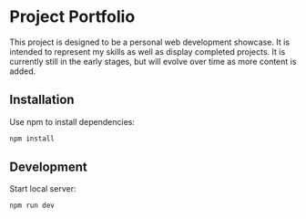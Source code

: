 # Project Portfolio

This project is designed to be a personal web development showcase. It is intended to represent my skills as well as display completed projects. It is currently still in the early stages, but will evolve over time as more content is added.

## Installation

Use npm to install dependencies:

```sh
npm install
```

## Development

Start local server:

```sh
npm run dev
```
